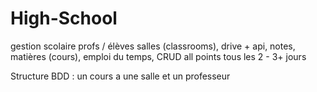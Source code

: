 # High-School
gestion scolaire 
profs / élèves
salles (classrooms), drive + api, notes, matières (cours), emploi du temps, CRUD all
points tous les 2 - 3+ jours


Structure BDD :
un cours a une salle et un professeur
